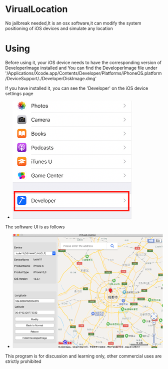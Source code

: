 # VirualLocation
No jailbreak needed,It is an osx software,it can modify the system positioning of iOS devices and simulate any location 

# Using
Before using it, your iOS device needs to have the corresponding version of DeveloperImage installed and You can find the DeveloperImage file under '/Applications/Xcode.app/Contents/Developer/Platforms/iPhoneOS.platform/DeviceSupport/*.*/DeveloperDiskImage.dmg'

If you have installed it, you can see the 'Developer' on the iOS device settings page



- ![developePre.PNG](developePre.PNG)

The software UI is as follows

- ![virtuallocationPre.png](virtuallocationPre.png)

This program is for discussion and learning only, other commercial uses are strictly prohibited


